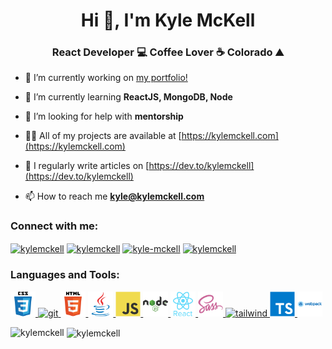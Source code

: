 <h1 align="center">Hi 👋, I'm Kyle McKell</h1>
<h3 align="center">React Developer 💻 Coffee Lover ☕ Colorado ⛰</h3>

- 🔭 I’m currently working on [my portfolio!](https://kylemckell.com)

- 🌱 I’m currently learning **ReactJS, MongoDB, Node**

- 🤝 I’m looking for help with **mentorship**

- 👨‍💻 All of my projects are available at [https://kylemckell.com](https://kylemckell.com)

- 📝 I regularly write articles on [https://dev.to/kylemckell](https://dev.to/kylemckell)

- 📫 How to reach me **kyle@kylemckell.com**

<h3 align="left">Connect with me:</h3>
<p align="left">
<a href="https://dev.to/kylemckell" target="blank"><img align="center" src="https://cdn.jsdelivr.net/npm/simple-icons@3.0.1/icons/dev-dot-to.svg" alt="kylemckell" height="30" width="40" /></a>
<a href="https://twitter.com/kylemckell" target="blank"><img align="center" src="https://cdn.jsdelivr.net/npm/simple-icons@3.0.1/icons/twitter.svg" alt="kylemckell" height="30" width="40" /></a>
<a href="https://linkedin.com/in/kyle-mckell" target="blank"><img align="center" src="https://cdn.jsdelivr.net/npm/simple-icons@3.0.1/icons/linkedin.svg" alt="kyle-mckell" height="30" width="40" /></a>
<a href="https://instagram.com/kylemckell" target="blank"><img align="center" src="https://cdn.jsdelivr.net/npm/simple-icons@3.0.1/icons/instagram.svg" alt="kylemckell" height="30" width="40" /></a>
</p>

<h3 align="left">Languages and Tools:</h3>
<p align="left"> <a href="https://www.w3schools.com/css/" target="_blank"> <img src="https://raw.githubusercontent.com/devicons/devicon/master/icons/css3/css3-original-wordmark.svg" alt="css3" width="40" height="40"/> </a> <a href="https://git-scm.com/" target="_blank"> <img src="https://www.vectorlogo.zone/logos/git-scm/git-scm-icon.svg" alt="git" width="40" height="40"/> </a> <a href="https://www.w3.org/html/" target="_blank"> <img src="https://raw.githubusercontent.com/devicons/devicon/master/icons/html5/html5-original-wordmark.svg" alt="html5" width="40" height="40"/> </a> <a href="https://www.java.com" target="_blank"> <img src="https://raw.githubusercontent.com/devicons/devicon/master/icons/java/java-original.svg" alt="java" width="40" height="40"/> </a> <a href="https://developer.mozilla.org/en-US/docs/Web/JavaScript" target="_blank"> <img src="https://raw.githubusercontent.com/devicons/devicon/master/icons/javascript/javascript-original.svg" alt="javascript" width="40" height="40"/> </a> <a href="https://nodejs.org" target="_blank"> <img src="https://raw.githubusercontent.com/devicons/devicon/master/icons/nodejs/nodejs-original-wordmark.svg" alt="nodejs" width="40" height="40"/> </a> <a href="https://reactjs.org/" target="_blank"> <img src="https://raw.githubusercontent.com/devicons/devicon/master/icons/react/react-original-wordmark.svg" alt="react" width="40" height="40"/> </a> <a href="https://sass-lang.com" target="_blank"> <img src="https://raw.githubusercontent.com/devicons/devicon/master/icons/sass/sass-original.svg" alt="sass" width="40" height="40"/> </a> <a href="https://tailwindcss.com/" target="_blank"> <img src="https://www.vectorlogo.zone/logos/tailwindcss/tailwindcss-icon.svg" alt="tailwind" width="40" height="40"/> </a> <a href="https://www.typescriptlang.org/" target="_blank"> <img src="https://raw.githubusercontent.com/devicons/devicon/master/icons/typescript/typescript-original.svg" alt="typescript" width="40" height="40"/> </a> <a href="https://webpack.js.org" target="_blank"> <img src="https://raw.githubusercontent.com/devicons/devicon/d00d0969292a6569d45b06d3f350f463a0107b0d/icons/webpack/webpack-original-wordmark.svg" alt="webpack" width="40" height="40"/> </a> </p>

<p><img align="left" src="https://github-readme-stats.vercel.app/api/top-langs?username=kylemckell&show_icons=true&title_color=eceff4&text_color=d8dee9&bg_color=434c5e&locale=en&layout=compact" alt="kylemckell" /></p>

<p>&nbsp;<img align="center" src="https://github-readme-stats.vercel.app/api?username=kylemckell&show_icons=true&title_color=eceff4&text_color=d8dee9&bg_color=434c5e&locale=en" alt="kylemckell" /></p>
